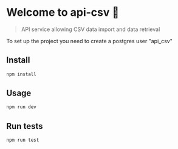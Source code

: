 # Welcome to api-csv 👋

> API service allowing CSV data import and data retrieval

To set up the project you need to create a postgres user "api_csv"

## Install

```sh
npm install
```

## Usage

```sh
npm run dev
```

## Run tests

```sh
npm run test
```
